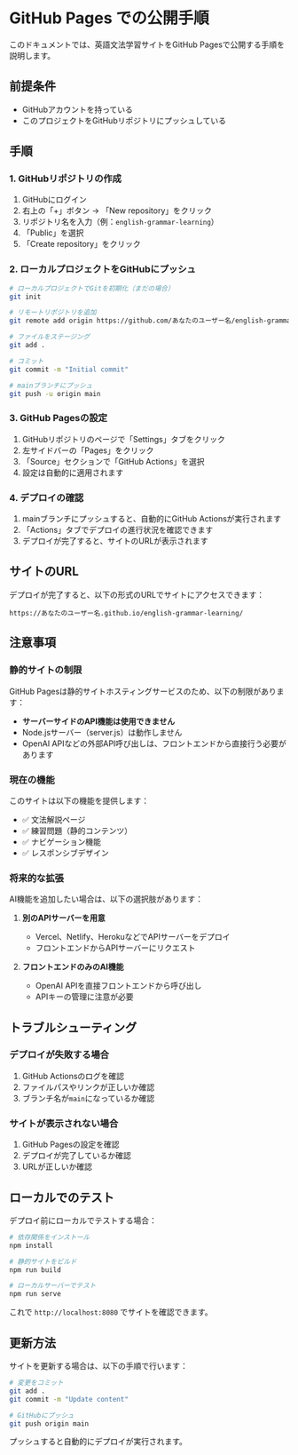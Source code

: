 # GitHub Pages での公開手順

このドキュメントでは、英語文法学習サイトをGitHub Pagesで公開する手順を説明します。

## 前提条件

- GitHubアカウントを持っている
- このプロジェクトをGitHubリポジトリにプッシュしている

## 手順

### 1. GitHubリポジトリの作成

1. GitHubにログイン
2. 右上の「+」ボタン → 「New repository」をクリック
3. リポジトリ名を入力（例：`english-grammar-learning`）
4. 「Public」を選択
5. 「Create repository」をクリック

### 2. ローカルプロジェクトをGitHubにプッシュ

```bash
# ローカルプロジェクトでGitを初期化（まだの場合）
git init

# リモートリポジトリを追加
git remote add origin https://github.com/あなたのユーザー名/english-grammar-learning.git

# ファイルをステージング
git add .

# コミット
git commit -m "Initial commit"

# mainブランチにプッシュ
git push -u origin main
```

### 3. GitHub Pagesの設定

1. GitHubリポジトリのページで「Settings」タブをクリック
2. 左サイドバーの「Pages」をクリック
3. 「Source」セクションで「GitHub Actions」を選択
4. 設定は自動的に適用されます

### 4. デプロイの確認

1. mainブランチにプッシュすると、自動的にGitHub Actionsが実行されます
2. 「Actions」タブでデプロイの進行状況を確認できます
3. デプロイが完了すると、サイトのURLが表示されます

## サイトのURL

デプロイが完了すると、以下の形式のURLでサイトにアクセスできます：

```
https://あなたのユーザー名.github.io/english-grammar-learning/
```

## 注意事項

### 静的サイトの制限

GitHub Pagesは静的サイトホスティングサービスのため、以下の制限があります：

- **サーバーサイドのAPI機能は使用できません**
- Node.jsサーバー（server.js）は動作しません
- OpenAI APIなどの外部API呼び出しは、フロントエンドから直接行う必要があります

### 現在の機能

このサイトは以下の機能を提供します：

- ✅ 文法解説ページ
- ✅ 練習問題（静的コンテンツ）
- ✅ ナビゲーション機能
- ✅ レスポンシブデザイン

### 将来的な拡張

AI機能を追加したい場合は、以下の選択肢があります：

1. **別のAPIサーバーを用意**
   - Vercel、Netlify、HerokuなどでAPIサーバーをデプロイ
   - フロントエンドからAPIサーバーにリクエスト

2. **フロントエンドのみのAI機能**
   - OpenAI APIを直接フロントエンドから呼び出し
   - APIキーの管理に注意が必要

## トラブルシューティング

### デプロイが失敗する場合

1. GitHub Actionsのログを確認
2. ファイルパスやリンクが正しいか確認
3. ブランチ名が`main`になっているか確認

### サイトが表示されない場合

1. GitHub Pagesの設定を確認
2. デプロイが完了しているか確認
3. URLが正しいか確認

## ローカルでのテスト

デプロイ前にローカルでテストする場合：

```bash
# 依存関係をインストール
npm install

# 静的サイトをビルド
npm run build

# ローカルサーバーでテスト
npm run serve
```

これで `http://localhost:8080` でサイトを確認できます。

## 更新方法

サイトを更新する場合は、以下の手順で行います：

```bash
# 変更をコミット
git add .
git commit -m "Update content"

# GitHubにプッシュ
git push origin main
```

プッシュすると自動的にデプロイが実行されます。 